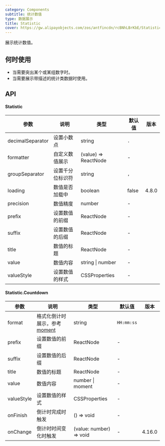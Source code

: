 ```yaml
---
category: Components
subtitle: 统计数值
type: 数据展示
title: Statistic
cover: https://gw.alipayobjects.com/zos/antfincdn/rcBNhLBrKbE/Statistic.svg
---
```


展示统计数值。

## 何时使用

- 当需要突出某个或某组数字时。
- 当需要展示带描述的统计类数据时使用。

## API

#### Statistic

| 参数             | 说明             | 类型                 | 默认值 | 版本  |
| ---------------- | ---------------- | -------------------- | ------ | ----- |
| decimalSeparator | 设置小数点       | string               | `.`    |       |
| formatter        | 自定义数值展示   | (value) => ReactNode | -      |       |
| groupSeparator   | 设置千分位标识符 | string               | `,`    |       |
| loading          | 数值是否加载中   | boolean              | false  | 4.8.0 |
| precision        | 数值精度         | number               | -      |       |
| prefix           | 设置数值的前缀   | ReactNode            | -      |       |
| suffix           | 设置数值的后缀   | ReactNode            | -      |       |
| title            | 数值的标题       | ReactNode            | -      |       |
| value            | 数值内容         | string \| number     | -      |       |
| valueStyle       | 设置数值的样式   | CSSProperties        | -      |       |

#### Statistic.Countdown

| 参数 | 说明 | 类型 | 默认值 | 版本 |
| --- | --- | --- | --- | --- |
| format | 格式化倒计时展示，参考 [moment](http://momentjs.com/) | string | `HH:mm:ss` |  |
| prefix | 设置数值的前缀 | ReactNode | - |  |
| suffix | 设置数值的后缀 | ReactNode | - |  |
| title | 数值的标题 | ReactNode | - |  |
| value | 数值内容 | number \| moment | - |  |
| valueStyle | 设置数值的样式 | CSSProperties | - |  |
| onFinish | 倒计时完成时触发 | () => void | - |  |
| onChange | 倒计时时间变化时触发 | (value: number) => void | - | 4.16.0 |
